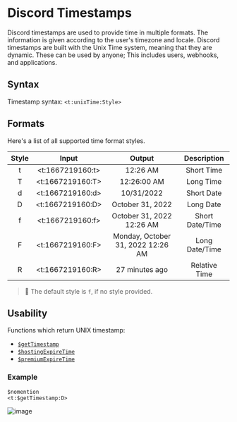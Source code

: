 # Discord Timestamps
Discord timestamps are used to provide time in multiple formats. The information is given according to the user's timezone and locale. Discord timestamps are built with the Unix Time system, meaning that they are dynamic. These can be used by anyone; This includes users, webhooks, and applications.
## Syntax
Timestamp syntax: `<t:unixTime:Style>`

## Formats
Here's a list of all supported time format styles.

| Style | Input | Output | Description |
| :---: | :---: | :---: | :---: |
| t | <t:1667219160:t> | 12:26 AM  | Short Time |
| T | <t:1667219160:T> | 12:26:00 AM | Long Time |
| d | <t:1667219160:d> | 10/31/2022 | Short Date |
| D | <t:1667219160:D> | October 31, 2022 | Long Date |
| f | <t:1667219160:f> | October 31, 2022 12:26 AM  | Short Date/Time |
| F | <t:1667219160:F> | Monday, October 31, 2022 12:26 AM | Long Date/Time |
| R | <t:1667219160:R> | 27 minutes ago | Relative Time |

> 📌 The default style is `f`, if no style provided.


## Usability

Functions which return UNIX timestamp:
- [`$getTimestamp`](../bdscript/getTimestamp.md)
- [`$hostingExpireTime`](../bdscript/hostingExpireTime.md)
- [`$premiumExpireTime`](../bdscript/premiumExpireTime.md)

### Example
```
$nomention
<t:$getTimestamp:D>
```
![image](https://user-images.githubusercontent.com/113247745/199022364-84ebdc91-4259-4f1f-9299-832784349db4.png)
